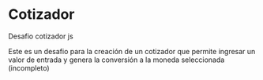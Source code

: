 # Cotizador
Desafio cotizador js


Este es un desafio para la creación de un cotizador que permite ingresar un valor de entrada y genera la conversión a la moneda seleccionada
(incompleto)
